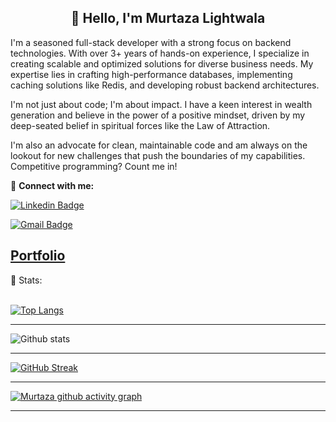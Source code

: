 
<h2 align=center>👋 Hello, I'm Murtaza Lightwala</h2>

I'm a seasoned full-stack developer with a strong focus on backend technologies. With over 3+ years of hands-on experience, I specialize in creating scalable and optimized solutions for diverse business needs. My expertise lies in crafting high-performance databases, implementing caching solutions like Redis, and developing robust backend architectures.

I'm not just about code; I'm about impact. I have a keen interest in wealth generation and believe in the power of a positive mindset, driven by my deep-seated belief in spiritual forces like the Law of Attraction. 

I'm also an advocate for clean, maintainable code and am always on the lookout for new challenges that push the boundaries of my capabilities. Competitive programming? Count me in!

🔗 **Connect with me:**

[![Linkedin Badge](https://img.shields.io/badge/-murtuzz-blue?style=flat-square&logo=Linkedin&logoColor=white&link=https://www.linkedin.com/in/mur-tuzz/)](https://www.linkedin.com/in/mur-tuzz/)

[![Gmail Badge](https://img.shields.io/badge/-lightwalamurtaza5210@gmail.com-c14438?style=flat-square&logo=Gmail&logoColor=white&link=mailto:lightwalamurtaza5210@gmail.com)](mailto:lightwalamurtaza5210@gmail.com)

[Portfolio](https://murtafiji.com/)
---

 📶 Stats:<br><br>
 
 
 [![Top Langs](https://github-readme-stats.vercel.app/api/top-langs/?username=murtuzz&theme=dark&layout=compact&align=right&width=40%)](https://github.com/anuraghazra/github-readme-stats)
 
 ---

 ![Github stats](https://github-readme-stats.vercel.app/api?username=murtuzz)  
 
 
 <hr>
 
 [![GitHub Streak](https://github-readme-streak-stats.herokuapp.com/?user=murtuzz&currStreakNum=2FD3EB&fire=pink&sideLabels=F00&theme=nightowl)](https://git.io/streak-stats)       
         

---
 
[![Murtaza github activity graph](https://activity-graph.herokuapp.com/graph?username=murtuzz&theme=react-dark)](https://github.com/riti2409/github-readme-activity-graph)

---

<!--
**Profile Views**&nbsp;&nbsp;&nbsp;&nbsp;&nbsp;&nbsp;&nbsp;
![Visitor](https://hit.yhype.me/github/profile?user_id=45698122)
--!>
